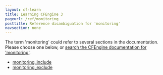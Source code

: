 ```yaml
---
layout: cf-learn
title: Learning CFEngine 3
pageurl: /ref/monitoring
posttitle: Reference disambiguation for 'monitoring'
navsection: none
---
```


The term 'monitoring' could refer to several sections in the documentation. Please choose one below, or
[search the CFEngine documentation for 'monitoring'](http://cfengine.com/docs/3.5/search.html?q=monitoring).

- [monitoring_include](http://cfengine.com/docs/3.5/reference-promise-types-access.html#monitoring_include)
- [monitoring_exclude](http://cfengine.com/docs/3.5/reference-promise-types-access.html#monitoring_exclude)
